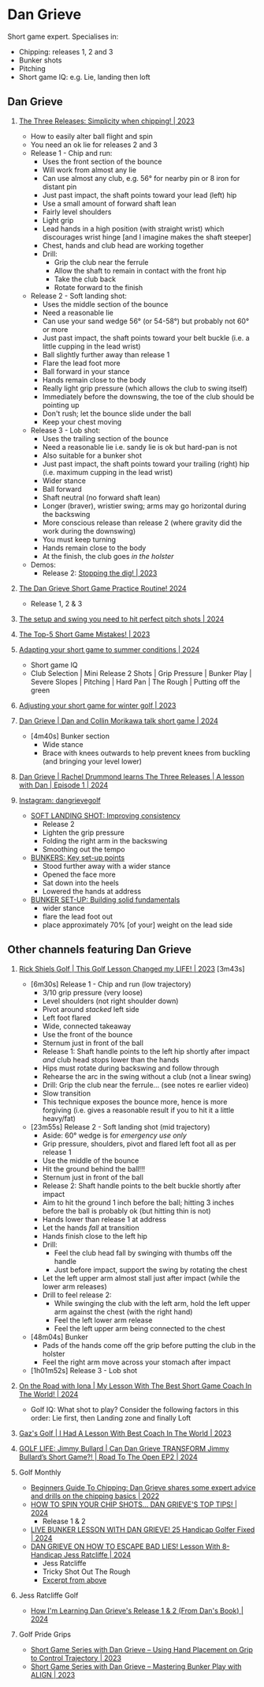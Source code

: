 # Dan Grieve

Short game expert. Specialises in:

- Chipping: releases 1, 2 and 3
- Bunker shots
- Pitching
- Short game IQ: e.g. Lie, landing then loft

## Dan Grieve

1. [The Three Releases: Simplicity when chipping! | 2023](https://www.youtube.com/watch?v=SfaxE8Ec-hk)
   - How to easily alter ball flight and spin
   - You need an ok lie for releases 2 and 3
   - Release 1 - Chip and run:
     * Uses the front section of the bounce
     * Will work from almost any lie
     * Can use almost any club, e.g. 56° for nearby pin or 8 iron
       for distant pin
     * Just past impact, the shaft points toward your lead (left) hip
     * Use a small amount of forward shaft lean
     * Fairly level shoulders
     * Light grip
     * Lead hands in a high position (with straight wrist) which
       discourages wrist hinge [and I imagine makes the shaft steeper]
     * Chest, hands and club head are working together
     * Drill:
       + Grip the club near the ferrule
       + Allow the shaft to remain in contact with the front hip
       + Take the club back
       + Rotate forward to the finish
   - Release 2 - Soft landing shot:
     * Uses the middle section of the bounce
     * Need a reasonable lie
     * Can use your sand wedge 56° (or 54-58°) but probably not 60° or more
     * Just past impact, the shaft points toward your belt buckle (i.e. a little cupping in the lead wrist)
     * Ball slightly further away than release 1
     * Flare the lead foot more
     * Ball forward in your stance
     * Hands remain close to the body
     * Really light grip pressure (which allows the club to swing itself)
     * Immediately before the downswing, the toe of the club should be pointing up
     * Don't rush; let the bounce slide under the ball
     * Keep your chest moving
   - Release 3 - Lob shot:
     * Uses the trailing section of the bounce
     * Need a reasonable lie i.e. sandy lie is ok but hard-pan is not
     * Also suitable for a bunker shot
     * Just past impact, the shaft points toward your trailing (right) hip (i.e. maximum cupping in the lead wrist)
     * Wider stance
     * Ball forward
     * Shaft neutral (no forward shaft lean)
     * Longer (braver), wristier swing; arms may go horizontal during the backswing
     * More conscious release than release 2 (where gravity did the work during the downswing)
     * You must keep turning
     * Hands remain close to the body
     * At the finish, the club goes *in the holster*
   - Demos:
     * Release 2: [Stopping the dig! | 2023](https://www.youtube.com/watch?v=BS6x0DWAvqg)

1. [The Dan Grieve Short Game Practice Routine! 2024](https://www.youtube.com/watch?v=6AyhWS_gSI4)
   - Release 1, 2 & 3

1. [The setup and swing you need to hit perfect pitch shots | 2024](https://www.youtube.com/watch?v=pkv5TS32G78)

1. [The Top-5 Short Game Mistakes! | 2023](https://www.youtube.com/watch?v=M4dgOS_YbtQ)

1. [Adapting your short game to summer conditions | 2024](https://www.youtube.com/watch?v=tGxUhDdphFc)
   - Short game IQ
   - Club Selection | Mini Release 2 Shots | Grip Pressure | Bunker Play |
     Severe Slopes | Pitching | Hard Pan | The Rough | Putting off the green

1. [Adjusting your short game for winter golf | 2023](https://www.youtube.com/watch?v=0iffBfVRJos)

1. [Dan Grieve | Dan and Collin Morikawa talk short game | 2024](https://www.youtube.com/watch?v=onss4R-RWh8&t=4m40s)
   - [4m40s] Bunker section
     * Wide stance
     * Brace with knees outwards to help prevent knees from buckling (and bringing your level lower)

1. [Dan Grieve | Rachel Drummond learns The Three Releases | A lesson with Dan | Episode 1 | 2024](https://www.youtube.com/watch?v=CfSoslFUdU0)


1. [Instagram: dangrievegolf](https://www.instagram.com/dangrievegolf/)
   - [SOFT LANDING SHOT: Improving consistency](https://www.instagram.com/reel/C2cwfKPN5E7/)
     * Release 2
     * Lighten the grip pressure
     * Folding the right arm in the backswing
     * Smoothing out the tempo
   - [BUNKERS: Key set-up points](https://www.instagram.com/dangrievegolf/reel/DAdhemXN4a2/)
     * Stood further away with a wider stance
     * Opened the face more
     * Sat down into the heels
     * Lowered the hands at address
   - [BUNKER SET-UP: Building solid fundamentals](https://www.instagram.com/dangrievegolf/reel/C-tD4QCt8FF/)
     * wider stance
     * flare the lead foot out
     * place approximately 70% [of your] weight on the lead side


## Other channels featuring Dan Grieve

1. [Rick Shiels Golf | This Golf Lesson Changed my LIFE! | 2023](https://www.youtube.com/watch?v=4yLYYz_5Z8c)
   [3m43s]
   - [6m30s] Release 1 - Chip and run (low trajectory)
     * 3/10 grip pressure (very loose)
     * Level shoulders (not right shoulder down)
     * Pivot around *stacked* left side
     * Left foot flared
     * Wide, connected takeaway
     * Use the front of the bounce
     * Sternum just in front of the ball
     * Release 1: Shaft handle points to the left hip shortly after impact
       *and* club head stops lower than the hands
     * Hips must rotate during backswing and follow through
     * Rehearse the arc in the swing without a club (not a linear swing)
     * Drill: Grip the club near the ferrule... (see notes re earlier video)
     * Slow transition
     * This technique exposes the bounce more, hence is more forgiving
       (i.e. gives a reasonable result if you to hit it a little heavy/fat)
   - [23m55s] Release 2 - Soft landing shot (mid trajectory)
     * Aside: 60° wedge is for *emergency use only*
     * Grip pressure, shoulders, pivot and flared left foot all as per release 1
     * Use the middle of the bounce
     * Hit the ground behind the ball!!!
     * Sternum just in front of the ball
     * Release 2: Shaft handle points to the belt buckle shortly after impact
     * Aim to hit the ground 1 inch before the ball; hitting 3 inches before 
       the ball is probably ok (but hitting thin is not)
     * Hands lower than release 1 at address
     * Let the hands *fall* at transition
     * Hands finish close to the left hip
     * Drill:
       + Feel the club head fall by swinging with thumbs off the handle
       + Just before impact, support the swing by rotating the chest
     * Let the left upper arm almost stall just after impact (while
       the lower arm releases)
     * Drill to feel release 2:
       + While swinging the club with the left arm, hold the left upper
         arm against the chest (with the right hand)
       + Feel the left lower arm release
       + Feel the left upper arm being connected to the chest
   - [48m04s] Bunker
     * Pads of the hands come off the grip before putting the club
       in the holster
     * Feel the right arm move across your stomach after impact
   - [1h01m52s] Release 3 - Lob shot

1. [On the Road with Iona | My Lesson With The Best Short Game Coach In The World! | 2024](https://www.youtube.com/watch?v=uahu3OKYsxs)
   - Golf IQ: What shot to play? Consider the following factors in this order: Lie first, then Landing zone and finally Loft

1. [Gaz's Golf | I Had A Lesson With Best Coach In The World | 2023](https://www.youtube.com/watch?v=eknWaPzaTjs)

1. [GOLF LIFE: Jimmy Bullard | Can Dan Grieve TRANSFORM Jimmy Bullard’s Short Game?! | Road To The Open EP2 | 2024](https://www.youtube.com/watch?v=krnVlrGhC4A)

1. Golf Monthly
   - [Beginners Guide To Chipping: Dan Grieve shares some expert advice and drills on the chipping basics | 2022](https://www.golfmonthly.com/videos/short-game-tips/beginners-guide-to-chipping)
   - [HOW TO SPIN YOUR CHIP SHOTS... DAN GRIEVE'S TOP TIPS! | 2024](https://www.youtube.com/watch?v=bS_JWkq6hlY)
     * Release 1 & 2
   - [LIVE BUNKER LESSON WITH DAN GRIEVE! 25 Handicap Golfer Fixed | 2024](https://www.youtube.com/watch?v=ntQ-YnlmyC4)
   - [DAN GRIEVE ON HOW TO ESCAPE BAD LIES! Lesson With 8-Handicap Jess Ratcliffe | 2024](https://www.youtube.com/watch?v=-9BFSfcwPMY)
     * Jess Ratcliffe
     * Tricky Shot Out The Rough
     * [Excerpt from above](https://www.youtube.com/watch?v=-L7Rqq_heaI)

1. Jess Ratcliffe Golf
   - [How I'm Learning Dan Grieve's Release 1 & 2 (From Dan's Book) | 2024](https://www.youtube.com/watch?v=ePrSvB21wdU)

1. Golf Pride Grips
   - [Short Game Series with Dan Grieve – Using Hand Placement on Grip to Control Trajectory | 2023](https://www.youtube.com/watch?v=M-f8ulaQqB8)
   - [Short Game Series with Dan Grieve – Mastering Bunker Play with ALIGN | 2023](https://www.youtube.com/watch?v=T3LaSEjh410)

